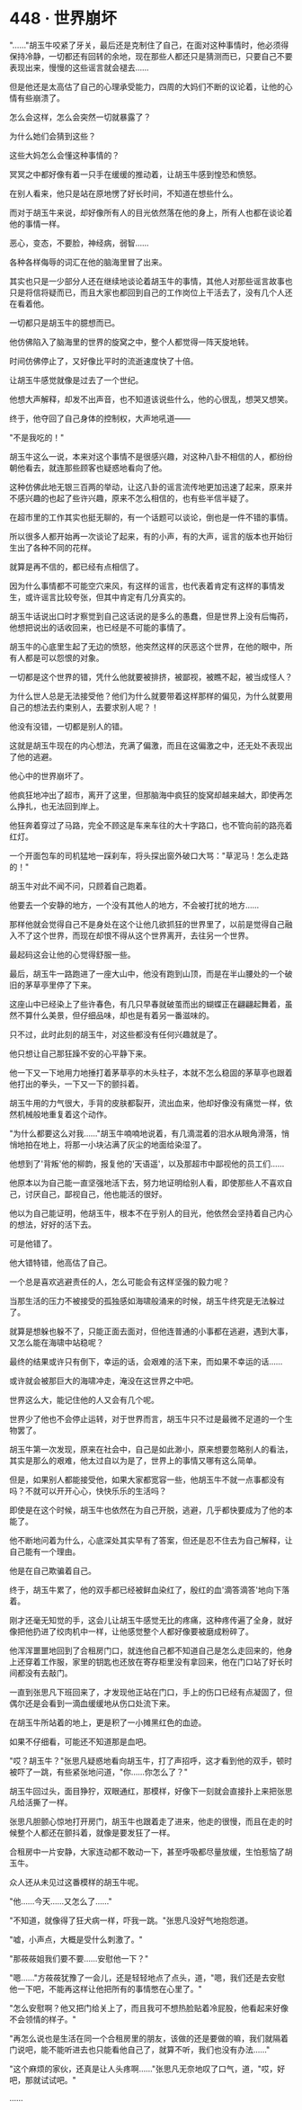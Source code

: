 <link rel="stylesheet" href="../styles/text.css" />
<h1>448 · 世界崩坏</h1>

"……"胡玉牛咬紧了牙关，最后还是克制住了自己，在面对这种事情时，他必须得保持冷静，一切都还有回转的余地，现在那些人都还只是猜测而已，只要自己不要表现出来，慢慢的这些谣言就会褪去……

但是他还是太高估了自己的心理承受能力，四周的大妈们不断的议论着，让他的心情有些崩溃了。

怎么会这样，怎么会突然一切就暴露了？

为什么她们会猜到这些？

这些大妈怎么会懂这种事情的？

冥冥之中都好像有着一只手在缓缓的推动着，让胡玉牛感到惶恐和愤怒。

在别人看来，他只是站在原地愣了好长时间，不知道在想些什么。

而对于胡玉牛来说，却好像所有人的目光依然落在他的身上，所有人也都在谈论着他的事情一样。

恶心，变态，不要脸，神经病，弱智……

各种各样侮辱的词汇在他的脑海里冒了出来。

其实也只是一少部分人还在继续地谈论着胡玉牛的事情，其他人对那些谣言故事也只是将信将疑而已，而且大家也都回到自己的工作岗位上干活去了，没有几个人还在看着他。

一切都只是胡玉牛的臆想而已。

他仿佛陷入了脑海里的世界的旋窝之中，整个人都觉得一阵天旋地转。

时间仿佛停止了，又好像比平时的流逝速度快了十倍。

让胡玉牛感觉就像是过去了一个世纪。

他想大声解释，却发不出声音，也不知道该说些什么，他的心很乱，想哭又想笑。

终于，他夺回了自己身体的控制权，大声地吼道——

"不是我吃的！"

胡玉牛这么一说，本来对这个事情不是很感兴趣，对这种八卦不相信的人，都纷纷朝他看去，就连那些顾客也疑惑地看向了他。

这种仿佛此地无银三百两的举动，让这八卦的谣言流传地更加迅速了起来，原来并不感兴趣的也起了些许兴趣，原来不怎么相信的，也有些半信半疑了。

在超市里的工作其实也挺无聊的，有一个话题可以谈论，倒也是一件不错的事情。

所以很多人都开始再一次谈论了起来，有的小声，有的大声，谣言的版本也开始衍生出了各种不同的花样。

就算是再不信的，都已经有点相信了。

因为什么事情都不可能空穴来风，有这样的谣言，也代表着肯定有这样的事情发生，或许谣言比较夸张，但其中肯定有几分真实的。

胡玉牛话说出口时才察觉到自己这话说的是多么的愚蠢，但是世界上没有后悔药，他想把说出的话收回来，也已经是不可能的事情了。

胡玉牛的心底里生起了无边的愤怒，他突然这样的厌恶这个世界，在他的眼中，所有人都是可以怨恨的对象。

一切都是这个世界的错，凭什么他就要被排挤，被鄙视，被瞧不起，被当成怪人？

为什么世人总是无法接受他？他们为什么就要带着这样那样的偏见，为什么就要用自己的想法去约束别人，去要求别人呢？！

他没有没错，一切都是别人的错。

这就是胡玉牛现在的内心想法，充满了偏激，而且在这偏激之中，还无处不表现出了他的逃避。

他心中的世界崩坏了。

他疯狂地冲出了超市，离开了这里，但那脑海中疯狂的旋窝却越来越大，即使再怎么挣扎，也无法回到岸上。

他狂奔着穿过了马路，完全不顾这是车来车往的大十字路口，也不管向前的路亮着红灯。

一个开面包车的司机猛地一踩刹车，将头探出窗外破口大骂："草泥马！怎么走路的！"

胡玉牛对此不闻不问，只顾着自己跑着。

他要去一个安静的地方，一个没有其他人的地方，不会被打扰的地方……

那样他就会觉得自己不是身处在这个让他几欲抓狂的世界里了，以前是觉得自己融入不了这个世界，而现在却恨不得从这个世界离开，去往另一个世界。

最起码这会让他的心觉得舒服一些。

最后，胡玉牛一路跑进了一座大山中，他没有跑到山顶，而是在半山腰处的一个破旧的茅草亭里停了下来。

这座山中已经染上了些许春色，有几只早春就破茧而出的蝴蝶正在翩翩起舞着，虽然不算什么美景，但仔细品味，却也是有着另一番滋味的。

只不过，此时此刻的胡玉牛，对这些都没有任何兴趣就是了。

他只想让自己那狂躁不安的心平静下来。

他一下又一下地用力地捶打着茅草亭的木头柱子，本就不怎么稳固的茅草亭也跟着他打出的拳头，一下又一下的颤抖着。

胡玉牛用的力气很大，手背的皮肤都裂开，流出血来，他却好像没有痛觉一样，依然机械般地重复着这个动作。

"为什么都要这么对我……"胡玉牛喃喃地说着，有几滴混着的泪水从眼角滑落，悄悄地拍在地上，将那一小块沾满了灰尘的地面给染湿了。

他想到了'背叛'他的柳韵，报复他的'天语遥'，以及那超市中鄙视他的员工们……

他原本以为自己能一直坚强地活下去，努力地证明给别人看，即使那些人不喜欢自己，讨厌自己，鄙视自己，他也能活的很好。

他以为自己能证明，他胡玉牛，根本不在乎别人的目光，他依然会坚持着自己内心的想法，好好的活下去。

可是他错了。

他大错特错，他高估了自己。

一个总是喜欢逃避责任的人，怎么可能会有这样坚强的毅力呢？

当那生活的压力不被接受的孤独感如海啸般涌来的时候，胡玉牛终究是无法躲过了。

就算是想躲也躲不了，只能正面去面对，但他连普通的小事都在逃避，遇到大事，又怎么能在海啸中站稳呢？

最终的结果或许只有倒下，幸运的话，会艰难的活下来，而如果不幸运的话……

或许就会被那巨大的海啸冲走，淹没在这世界之中吧。

世界这么大，能记住他的人又会有几个呢。

世界少了他也不会停止运转，对于世界而言，胡玉牛只不过是最微不足道的一个生物罢了。

胡玉牛第一次发现，原来在社会中，自己是如此渺小，原来想要忽略别人的看法，其实是那么的艰难，他太过自以为是了，世界上的事情又哪有这么简单。

但是，如果别人都能接受他，如果大家都宽容一些，他胡玉牛不就一点事都没有吗？不就可以开开心心，快快乐乐的生活吗？

即使是在这个时候，胡玉牛也依然在为自己开脱，逃避，几乎都快要成为了他的本能了。

他不断地问着为什么，心底深处其实早有了答案，但还是忍不住去为自己解释，让自己能有一个理由。

他是在自己欺骗着自己。

终于，胡玉牛累了，他的双手都已经被鲜血染红了，殷红的血'滴答滴答'地向下落着。

刚才还毫无知觉的手，这会儿让胡玉牛感觉无比的疼痛，这种疼传遍了全身，就好像把他扔进了绞肉机中一样，让他感觉整个人都好像要被磨成粉碎了。

他浑浑噩噩地回到了合租房门口，就连他自己都不知道自己是怎么走回来的，他身上还穿着工作服，家里的钥匙也还放在寄存柜里没有拿回来，他在门口站了好长时间都没有去敲门。

一直到张思凡下班回来了，才发现他正站在门口，手上的伤口已经有点凝固了，但偶尔还是会看到一滴血缓缓地从伤口处流下来。

在胡玉牛所站着的地上，更是积了一小摊黑红色的血迹。

如果不仔细看，可能还不知道那是血吧。

"哎？胡玉牛？"张思凡疑惑地看向胡玉牛，打了声招呼，这才看到他的双手，顿时被吓了一跳，有些紧张地问道，"你……你怎么了？"

胡玉牛回过头，面目狰狞，双眼通红，那模样，好像下一刻就会直接扑上来把张思凡给活撕了一样。

张思凡胆颤心惊地打开房门，胡玉牛也跟着走了进来，他走的很慢，而且在走的时候整个人都还在颤抖着，就像是要发狂了一样。

合租房中一片安静，大家连动都不敢动一下，甚至呼吸都尽量放缓，生怕惹恼了胡玉牛。

众人还从未见过这番模样的胡玉牛呢。

"他……今天……又怎么了……"

"不知道，就像得了狂犬病一样，吓我一跳。"张思凡没好气地抱怨道。

"嘘，小声点，大概是受什么刺激了。"

"那莜莜姐我们要不要……安慰他一下？"

"嗯……"方莜莜犹豫了一会儿，还是轻轻地点了点头，道，"嗯，我们还是去安慰他一下吧，不能再这样让他把所有的事情憋在心里了。"

"怎么安慰啊？他又把门给关上了，而且我可不想热脸贴着冷屁股，他看起来好像不会领情的样子。"

"再怎么说也是生活在同一个合租房里的朋友，该做的还是要做的嘛，我们就隔着门说吧，能不能听进去也只能看他自己了，就算不听，我们也没有办法……"

"这个麻烦的家伙，还真是让人头疼啊……"张思凡无奈地叹了口气，道，"哎，好吧，那就试试吧。"

……
